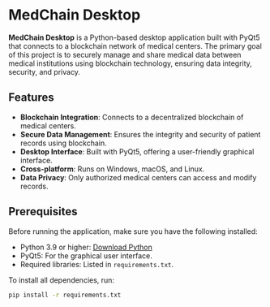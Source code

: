 # MedChain Desktop

**MedChain Desktop** is a Python-based desktop application built with PyQt5 that connects to a blockchain network of medical centers. The primary goal of this project is to securely manage and share medical data between medical institutions using blockchain technology, ensuring data integrity, security, and privacy.

## Features

- **Blockchain Integration**: Connects to a decentralized blockchain of medical centers.
- **Secure Data Management**: Ensures the integrity and security of patient records using blockchain.
- **Desktop Interface**: Built with PyQt5, offering a user-friendly graphical interface.
- **Cross-platform**: Runs on Windows, macOS, and Linux.
- **Data Privacy**: Only authorized medical centers can access and modify records.

## Prerequisites

Before running the application, make sure you have the following installed:

- Python 3.9 or higher: [Download Python](https://www.python.org/downloads/)
- PyQt5: For the graphical user interface.
- Required libraries: Listed in `requirements.txt`.

To install all dependencies, run:

```bash
pip install -r requirements.txt
